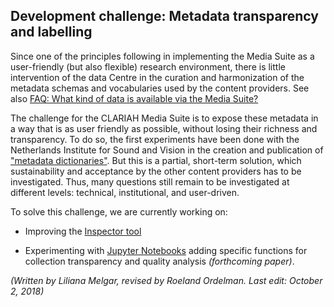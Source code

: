 Development challenge: Metadata transparency and labelling
---

Since one of the principles following in implementing the Media Suite as a user-friendly (but also flexible) research environment, there is little intervention of the data Centre in the curation and harmonization of the metadata schemas and vocabularies used by the content providers. See also [FAQ: What kind of data is available via the Media Suite?](http://mediasuite.clariah.nl/documentation/faq/what-data) 

The challenge for the CLARIAH Media Suite is to expose these metadata in a way that is as user friendly as possible, without losing their richness and transparency. To do so, the first experiments have been done with the Netherlands Institute for Sound and Vision in the creation and publication of ["metadata dictionaries"](http://mediasuite.clariah.nl/documentation/data/metadata-dictionaries). But this is a partial, short-term solution, which sustainability and acceptance by the other content providers has to be investigated. Thus, many questions still remain to be investigated at different levels: technical, institutional, and user-driven.

To solve this challenge, we are currently working on:

- Improving the [Inspector tool](http://mediasuite.clariah.nl/documentation/tools/collection-inspector)

- Experimenting with [Jupyter Notebooks](http://mediasuite.clariah.nl/documentation/workspace/jupyter-notebooks) adding specific functions for collection transparency and quality analysis *(forthcoming paper)*.


*(Written by Liliana Melgar, revised by Roeland Ordelman. Last edit: October 2, 2018)*